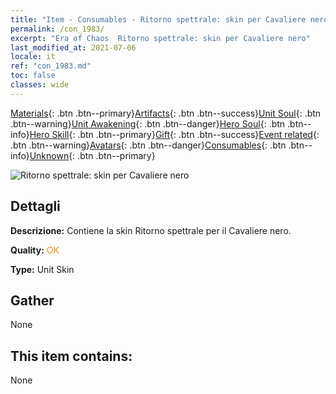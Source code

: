 ```yaml
---
title: "Item - Consumables - Ritorno spettrale: skin per Cavaliere nero"
permalink: /con_1983/
excerpt: "Era of Chaos  Ritorno spettrale: skin per Cavaliere nero"
last_modified_at: 2021-07-06
locale: it
ref: "con_1983.md"
toc: false
classes: wide
---
```

 [Materials](/ItemsIT/){: .btn .btn--primary}[Artifacts](/ItemsIT/Artifacts/){: .btn .btn--success}[Unit Soul](/ItemsIT/UnitSoul/){: .btn .btn--warning}[Unit Awakening](/ItemsIT/UnitAwakening/){: .btn .btn--danger}[Hero Soul](/ItemsIT/HeroSoul/){: .btn .btn--info}[Hero Skill](/ItemsIT/HeroSkill/){: .btn .btn--primary}[Gift](/ItemsIT/Gift/){: .btn .btn--success}[Event related](/ItemsIT/Events/){: .btn .btn--warning}[Avatars](/ItemsIT/Avatars/){: .btn .btn--danger}[Consumables](/ItemsIT/Consumables/){: .btn .btn--info}[Unknown](/ItemsIT/Unknown/){: .btn .btn--primary}

 ![Ritorno spettrale: skin per Cavaliere nero](/images/u/ti_heianqishipifu.jpg)

## Dettagli
 **Descrizione:** Contiene la skin Ritorno spettrale per il Cavaliere nero.

 **Quality:** <span style="color: #FF8C00">OK</span>

 **Type:** Unit Skin

## Gather

  None

## This item contains:

  None

